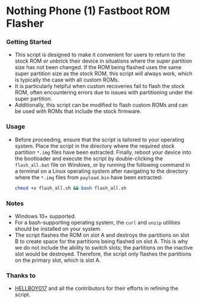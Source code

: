# Nothing Phone (1) Fastboot ROM Flasher

### Getting Started
- This script is designed to make it convenient for users to return to the stock ROM or unbrick their device in situations where the super partition size has not been changed. If the ROM being flashed uses the same super partition size as the stock ROM, this script will always work, which is typically the case with all custom ROMs. 
- It is particularly helpful when custom recoveries fail to flash the stock ROM, often encountering errors due to issues with partitioning under the super partition. 
- Additionally, this script can be modified to flash custom ROMs and can be used with ROMs that include the stock firmware.

### Usage
- Before proceeding, ensure that the script is tailored to your operating system. Place the script in the directory where the required stock partition `*.img` files have been extracted. Finally, reboot your device into the bootloader and execute the script by double-clicking the `flash_all.bat` file on Windows, or by running the following command in a terminal on a Linux operating system after navigating to the directory where the `*.img` files from `payload.bin` have been extracted:

    ```bash
    chmod +x flash_all.sh && bash flash_all.sh
    ```

### Notes
- Windows 10+ supported.
- For a bash-supporting operating system, the `curl` and `unzip` utilities should be installed on your system.
- The script flashes the ROM on slot A and destroys the partitions on slot B to create space for the partitions being flashed on slot A. This is why we do not include the ability to switch slots; the partitions on the inactive slot would be destroyed. Therefore, the script only flashes the partitions on the primary slot, which is slot A.

### Thanks to
- [HELLBOY017](https://github.com/HELLBOY017) and all the contributors for their efforts in refining the script.